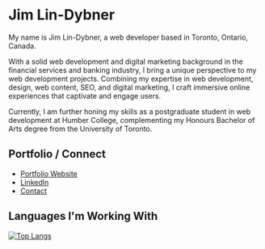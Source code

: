 # Jim Lin-Dybner

My name is Jim Lin-Dybner, a web developer based in Toronto, Ontario, Canada.

With a solid web development and digital marketing background in the financial services and banking industry, I bring a unique perspective to my web development projects. Combining my expertise in web development, design, web content, SEO, and digital marketing, I craft immersive online experiences that captivate and engage users.

Currently, I am further honing my skills as a postgraduate student in web development at Humber College, complementing my Honours Bachelor of Arts degree from the University of Toronto.

## Portfolio / Connect
- [Portfolio Website](http://lindybner.com)
- [LinkedIn](https://github.com/jimlindybner)
- [Contact](http://lindybner.com/#contact)

## Languages I'm Working With

[![Top Langs](https://github-readme-stats.vercel.app/api/top-langs/?username=jimlindybner)](https://github.com/jimlindybner/github-readme-stats)

<!--
**jimlindybner/jimlindybner** is a ✨ _special_ ✨ repository because its `README.md` (this file) appears on your GitHub profile.

Here are some ideas to get you started:

- 🔭 I’m currently working on ...
- 🌱 I’m currently learning ...
- 👯 I’m looking to collaborate on ...
- 🤔 I’m looking for help with ...
- 💬 Ask me about ...
- 📫 How to reach me: ...
- 😄 Pronouns: ...
- ⚡ Fun fact: ...
-->

